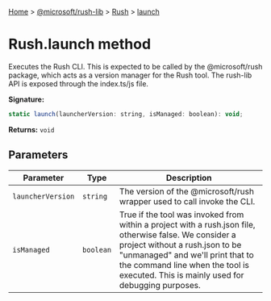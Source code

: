 [Home](./index) &gt; [@microsoft/rush-lib](./rush-lib.md) &gt; [Rush](./rush-lib.rush.md) &gt; [launch](./rush-lib.rush.launch.md)

# Rush.launch method

Executes the Rush CLI. This is expected to be called by the @microsoft/rush package, which acts as a version manager for the Rush tool. The rush-lib API is exposed through the index.ts/js file.

**Signature:**
```javascript
static launch(launcherVersion: string, isManaged: boolean): void;
```
**Returns:** `void`

## Parameters

|  Parameter | Type | Description |
|  --- | --- | --- |
|  `launcherVersion` | `string` | The version of the @microsoft/rush wrapper used to call invoke the CLI. |
|  `isManaged` | `boolean` | True if the tool was invoked from within a project with a rush.json file, otherwise false. We consider a project without a rush.json to be "unmanaged" and we'll print that to the command line when the tool is executed. This is mainly used for debugging purposes. |

